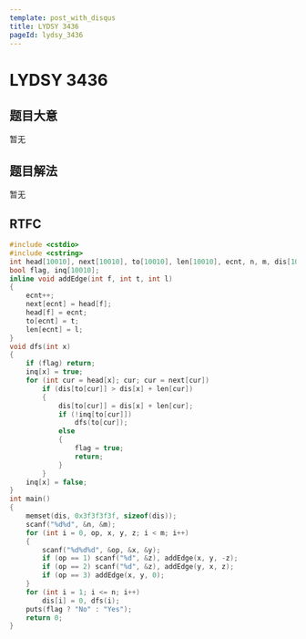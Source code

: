 ```yaml
---
template: post_with_disqus
title: LYDSY 3436
pageId: lydsy_3436
---
```


# LYDSY 3436
<span id="poem"></span><script>$(function(){$.ajax('/api/poem?rnd='+Date.now()+Math.random()).done(function(data){$('#poem').text(data);});});</script>
## 题目大意
暂无

## 题目解法
暂无

## RTFC

```cpp
#include <cstdio>
#include <cstring>
int head[10010], next[10010], to[10010], len[10010], ecnt, n, m, dis[10010];
bool flag, inq[10010];
inline void addEdge(int f, int t, int l)
{
    ecnt++;
    next[ecnt] = head[f];
    head[f] = ecnt;
    to[ecnt] = t;
    len[ecnt] = l;
}
void dfs(int x)
{
    if (flag) return;
    inq[x] = true;
    for (int cur = head[x]; cur; cur = next[cur])
        if (dis[to[cur]] > dis[x] + len[cur])
        {
            dis[to[cur]] = dis[x] + len[cur];
            if (!inq[to[cur]])
                dfs(to[cur]);
            else
            {
                flag = true;
                return;
            }
        }
    inq[x] = false;
}
int main()
{
    memset(dis, 0x3f3f3f3f, sizeof(dis));
    scanf("%d%d", &n, &m);
    for (int i = 0, op, x, y, z; i < m; i++)
    {
        scanf("%d%d%d", &op, &x, &y);
        if (op == 1) scanf("%d", &z), addEdge(x, y, -z);
        if (op == 2) scanf("%d", &z), addEdge(y, x, z);
        if (op == 3) addEdge(x, y, 0);
    }
    for (int i = 1; i <= n; i++)
        dis[i] = 0, dfs(i);
    puts(flag ? "No" : "Yes");
    return 0;
}
```
<div id="__comment"></div>
